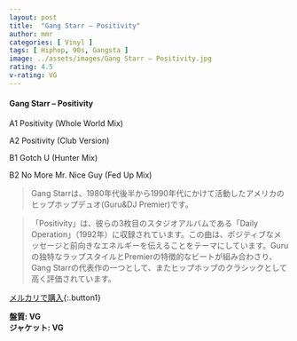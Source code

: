 ```yaml
---
layout: post
title:  "Gang Starr – Positivity"
author: mmr
categories: [ Vinyl ]
tags: [ Hiphop, 90s, Gangsta ]
image: ../assets/images/Gang Starr – Positivity.jpg
rating: 4.5
v-rating: VG
---
```


#### Gang Starr – Positivity

A1  Positivity (Whole World Mix)

A2  Positivity (Club Version)

B1  Gotch U (Hunter Mix)

B2  No More Mr. Nice Guy (Fed Up Mix)

> Gang Starrは、1980年代後半から1990年代にかけて活動したアメリカのヒップホップデュオ(Guru&DJ Premier)です。

> 「Positivity」は、彼らの3枚目のスタジオアルバムである「Daily Operation」（1992年）に収録されています。この曲は、ポジティブなメッセージと前向きなエネルギーを伝えることをテーマにしています。Guruの独特なラップスタイルとPremierの特徴的なビートが組み合わさり、Gang Starrの代表作の一つとして、またヒップホップのクラシックとして高く評価されています。


[メルカリで購入](https://jp.mercari.com/item/m87981443033){:.button1}


<div class="mt-4 mb-4 d-flex align-items-center">
<strong class="mr-1">盤質: VG</strong>
</div>
<div class="mt-4 mb-4 d-flex align-items-center">
<strong class="mr-1">ジャケット: VG</strong>
</div>